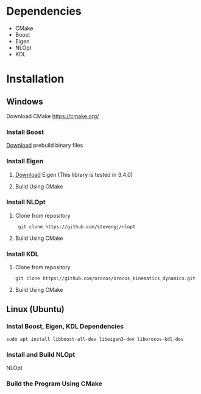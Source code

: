 # Dependencies
- CMake
- Boost
- Eigen
- NLOpt
- KDL  

# Installation

## Windows

Download CMake
https://cmake.org/

### Install Boost

[Download](https://sourceforge.net/projects/boost/files/boost-binaries/) prebuild binary files

### Install Eigen

1. [Download](https://eigen.tuxfamily.org/index.php?title=Main_Page) Eigen (This library is tested in 3.4.0)

2. Build Using CMake

### Install NLOpt

1. Clone from repository

   ```shell 
    git clone https://github.com/stevengj/nlopt
    ```

2. Build Using CMake

### Install KDL

1. Clone from repository
    
    ```shell
    git clone https://github.com/orocos/orocos_kinematics_dynamics.git
    ```
    
2. Build Using CMake


## Linux (Ubuntu)

### Instal Boost, Eigen, KDL Dependencies

```
sudo apt install libboost-all-dev libeigen3-dev liborocos-kdl-dev
```

### Install and Build NLOpt
NLOpt

### Build the Program Using CMake

